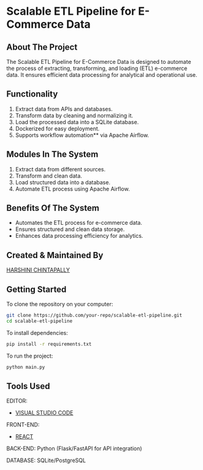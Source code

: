 # Scalable ETL Pipeline for E-Commerce Data
<div align="center">
</div>

## About The Project

The Scalable ETL Pipeline for E-Commerce Data is designed to automate the process of extracting, transforming, and loading (ETL) e-commerce data. It ensures efficient data processing for analytical and operational use.

## Functionality 
 
1. Extract data from APIs and databases.
2. Transform data by cleaning and normalizing it.
3. Load the processed data into a SQLite database.
4. Dockerized for easy deployment.
5. Supports workflow automation** via Apache Airflow.

## Modules In The System

1. Extract data from different sources.
2. Transform and clean data.
3. Load structured data into a database.
4. Automate ETL process using Apache Airflow.

## Benefits Of The System

- Automates the ETL process for e-commerce data.
- Ensures structured and clean data storage.
- Enhances data processing efficiency for analytics.

## Created & Maintained By
 [HARSHINI CHINTAPALLY](https://github.com/Harshini0201) <br/>



## Getting Started


To clone the repository on your computer:
```bash
git clone https://github.com/your-repo/scalable-etl-pipeline.git
cd scalable-etl-pipeline
 ```
To install dependencies:
```bash
pip install -r requirements.txt
```
To run the project:
```bash
python main.py
```

## Tools Used

EDITOR:
 - [VISUAL STUDIO CODE](https://code.visualstudio.com/)
 
FRONT-END:
 - [REACT](https://reactjs.org/)
 
BACK-END:
 Python (Flask/FastAPI for API integration)  
 
DATABASE:
SQLite/PostgreSQL  
